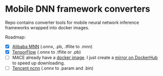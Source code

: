 # Mobile DNN framework converters

Repo contains converter tools for mobile neural network inference frameworks wrapped into docker images.

Roadmap:
- [x] [Alibaba MNN](mnn/) (.onnx, .pb, .tflite to .mnn)
- [x] [TensorFlow](tf/) (.onnx to .tflite or .pb)
- [ ] MACE already have a [docker image](https://mace.readthedocs.io/en/latest/installation/using_docker.html). I just create a [mirror on DockerHub](https://hub.docker.com/r/gordinmitya/mace) to speed up downloading.
- [ ] [Tencent ncnn](https://github.com/Tencent/ncnn) (.onnx to .param and .bin)

